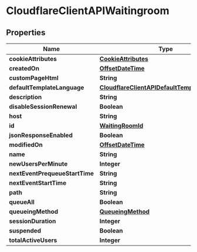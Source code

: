 # CloudflareClientAPIWaitingroom

## Properties
Name | Type | Description | Notes
------------ | ------------- | ------------- | -------------
**cookieAttributes** | [**CookieAttributes**](CookieAttributes.md) |  |  [optional]
**createdOn** | [**OffsetDateTime**](OffsetDateTime.md) |  |  [optional]
**customPageHtml** | **String** |  |  [optional]
**defaultTemplateLanguage** | [**CloudflareClientAPIDefaultTemplateLanguage**](CloudflareClientAPIDefaultTemplateLanguage.md) |  |  [optional]
**description** | **String** |  |  [optional]
**disableSessionRenewal** | **Boolean** |  |  [optional]
**host** | **String** |  |  [optional]
**id** | [**WaitingRoomId**](WaitingRoomId.md) |  |  [optional]
**jsonResponseEnabled** | **Boolean** |  |  [optional]
**modifiedOn** | [**OffsetDateTime**](OffsetDateTime.md) |  |  [optional]
**name** | **String** |  |  [optional]
**newUsersPerMinute** | **Integer** |  |  [optional]
**nextEventPrequeueStartTime** | **String** |  |  [optional]
**nextEventStartTime** | **String** |  |  [optional]
**path** | **String** |  |  [optional]
**queueAll** | **Boolean** |  |  [optional]
**queueingMethod** | [**QueueingMethod**](QueueingMethod.md) |  |  [optional]
**sessionDuration** | **Integer** |  |  [optional]
**suspended** | **Boolean** |  |  [optional]
**totalActiveUsers** | **Integer** |  |  [optional]
